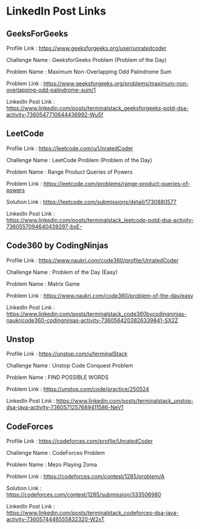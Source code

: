 # LinkedIn Post Links

## GeeksForGeeks

Profile Link : https://www.geeksforgeeks.org/user/unratedcoder

Challenge Name : GeeksforGeeks Problem (Problem of the Day)

Problem Name : Maximum Non-Overlapping Odd Palindrome Sum

Problem Link : https://www.geeksforgeeks.org/problems/maximum-non-overlapping-odd-palindrome-sum/1

LinkedIn Post Link : https://www.linkedin.com/posts/terminalstack_geeksforgeeks-potd-dsa-activity-7360547710644436992-Wu5f

## LeetCode

Profile Link : https://leetcode.com/u/UnratedCoder

Challenge Name : LeetCode Problem (Problem of the Day)

Problem Name : Range Product Queries of Powers

Problem Link : https://leetcode.com/problems/range-product-queries-of-powers

Solution Link : https://leetcode.com/submissions/detail/1730880577

LinkedIn Post Link : https://www.linkedin.com/posts/terminalstack_leetcode-potd-dsa-activity-7360557094640439297-bxE-

## Code360 by CodingNinjas

Profile Link : https://www.naukri.com/code360/profile/UnratedCoder

Challenge Name : Problem of the Day (Easy)

Problem Name : Matrix Game

Problem Link : https://www.naukri.com/code360/problem-of-the-day/easy

LinkedIn Post Link : https://www.linkedin.com/posts/terminalstack_code360bycodingninjas-naukricode360-codingninjas-activity-7360564203826339841-SX2Z

## Unstop

Profile Link : https://unstop.com/u/terminalStack

Challenge Name : Unstop Code Conquest Problem

Problem Name : FIND POSSIBLE WORDS

Problem Link : https://unstop.com/code/practice/250524

LinkedIn Post Link : https://www.linkedin.com/posts/terminalstack_unstop-dsa-java-activity-7360571257689411586-NeV1

## CodeForces

Profile Link : https://codeforces.com/profile/UnratedCoder

Challenge Name : CodeForces Problem

Problem Name : Mezo Playing Zoma

Problem Link : https://codeforces.com/contest/1285/problem/A

Solution Link : https://codeforces.com/contest/1285/submission/333506980

LinkedIn Post Link : https://www.linkedin.com/posts/terminalstack_codeforces-dsa-java-activity-7360574446555832320-W2xT
